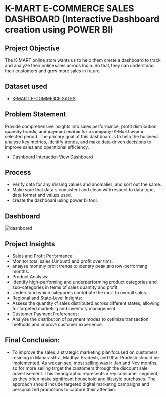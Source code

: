 # K-MART E-COMMERCE SALES DASHBOARD (Interactive Dashboard creation using POWER BI)
## Project Objective
The K-MART online store wants us to help them create a dashboard to track and analyze their online sales acroos India. So that, they can understand their customers and grow more sales in future.

## Dataset used
- <a href ="https://github.com/poojagavhane16/Data-Analysis-Power-BI/blob/main/E-commerce%20sales%20dashboard.pbix">K-MART E-COMMERCE SALES</a>

## Problem Statement
Provide comprehensive insights into sales performance, profit distribution, quantity trends, and payment modes for a company (K-Mart) over a selected period. The primary goal of this dashboard is to help the business analyse key metrics, identify trends, and make data-driven decisions to improve sales and operational efficiency.

- Dashboard Interaction <a href="https://github.com/poojagavhane16/Data-Analysis-Power-BI/blob/main/dashboard.PNG">View Dashboard</a>

## Process
- Verify data for any missing values and anomalies, and sort out the same.
- Make sure that data is consistent and clean with respect to data type, data format and values used.
- create the dashboard using power bi tool.

## Dashboard
![dashboard](https://github.com/user-attachments/assets/43b78a7e-9c34-4a15-ad5d-d012405840c7)

## Project Insights
-	Sales and Profit Performance:
  -	Monitor total sales (Amount) and profit over time.
  -	analyse monthly profit trends to identify peak and low-performing months.
-	Product Analysis:
  -	Identify high-performing and underperforming product categories and sub-categories in terms of sales quantity and profit.
  -	Understand which categories contribute the most to overall sales.
-	Regional and State-Level Insights:
  -	Assess the quantity of sales distributed across different states, allowing for targeted marketing and inventory management.
-	Customer Payment Preferences:
  -	Analyse the distribution of payment modes to optimize transaction methods and improve customer experience.


## Final Conclusion:
- To improve the sales, a strategic marketing plan focused on customers residing in Maharashtra, Madhya Pradesh, and Uttar Pradesh should be implemented. As we can see, most selling was in Jan and Nov months, so for more selling target the customers through the discount sale advertisement.  This demographic represents a key consumer segment, as they often make significant household and lifestyle purchases. The approach should include targeted digital marketing campaigns and personalized promotions to capture their attention.



